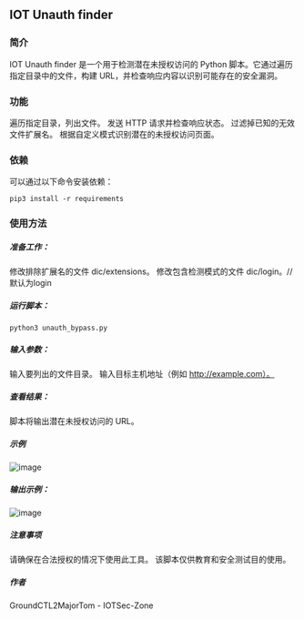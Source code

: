 ## IOT Unauth finder

### 简介

IOT Unauth finder 是一个用于检测潜在未授权访问的 Python 脚本。它通过遍历指定目录中的文件，构建 URL，并检查响应内容以识别可能存在的安全漏洞。

### 功能

遍历指定目录，列出文件。
发送 HTTP 请求并检查响应状态。
过滤掉已知的无效文件扩展名。
根据自定义模式识别潜在的未授权访问页面。

### 依赖


可以通过以下命令安装依赖：

```
pip3 install -r requirements
```

### 使用方法

##### 准备工作：

修改排除扩展名的文件 dic/extensions。
修改包含检测模式的文件 dic/login。//默认为login

##### 运行脚本：

```
python3 unauth_bypass.py
```

##### 输入参数：

输入要列出的文件目录。
输入目标主机地址（例如 http://example.com）。

##### 查看结果：

脚本将输出潜在未授权访问的 URL。

##### 示例


![image](https://github.com/user-attachments/assets/55ed45ab-ad3a-4c55-9771-1f73dd4fea0e)


##### 输出示例：


![image](https://github.com/user-attachments/assets/a21c8d93-281f-43b2-9c4b-e18c332ed3b8)


##### 注意事项

请确保在合法授权的情况下使用此工具。
该脚本仅供教育和安全测试目的使用。

##### 作者

GroundCTL2MajorTom - IOTSec-Zone


